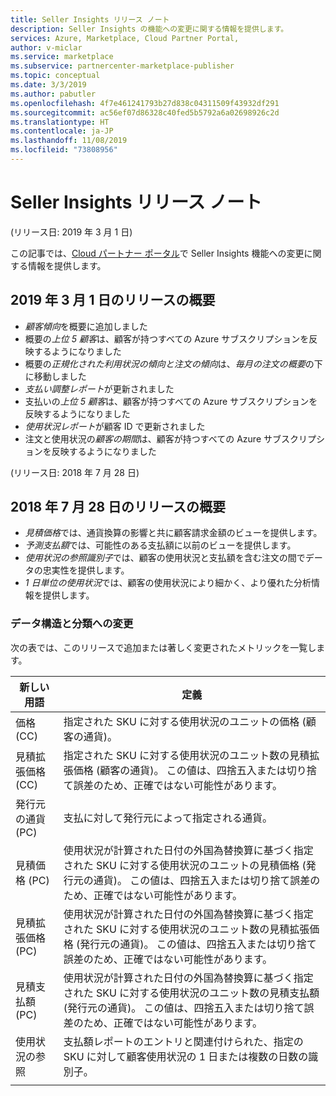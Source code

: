```yaml
---
title: Seller Insights リリース ノート
description: Seller Insights の機能への変更に関する情報を提供します。
services: Azure, Marketplace, Cloud Partner Portal,
author: v-miclar
ms.service: marketplace
ms.subservice: partnercenter-marketplace-publisher
ms.topic: conceptual
ms.date: 3/3/2019
ms.author: pabutler
ms.openlocfilehash: 4f7e461241793b27d838c04311509f43932df291
ms.sourcegitcommit: ac56ef07d86328c40fed5b5792a6a02698926c2d
ms.translationtype: HT
ms.contentlocale: ja-JP
ms.lasthandoff: 11/08/2019
ms.locfileid: "73808956"
---
```

# <a name="seller-insights-release-notes"></a>Seller Insights リリース ノート 

(リリース日: 2019 年 3 月 1 日)

この記事では、[Cloud パートナー ポータル](https://cloudpartner.azure.com/#insights)で Seller Insights 機能への変更に関する情報を提供します。

## <a name="release-highlights-for-march-1-2019"></a>2019 年 3 月 1 日のリリースの概要

* *顧客傾向*を概要に追加しました
* 概要の*上位 5 顧客*は、顧客が持つすべての Azure サブスクリプションを反映するようになりました
* 概要の*正規化された利用状況の傾向と注文の傾向*は、*毎月の注文の概要*の下に移動しました
* *支払い調整レポート*が更新されました
* 支払いの*上位 5 顧客*は、顧客が持つすべての Azure サブスクリプションを反映するようになりました
* *使用状況レポート*が顧客 ID で更新されました
* 注文と使用状況の*顧客の期間*は、顧客が持つすべての Azure サブスクリプションを反映するようになりました


(リリース日: 2018 年 7 月 28 日)

## <a name="release-highlights-for-july-28-2018"></a>2018 年 7 月 28 日のリリースの概要


-   *見積価格*では、通貨換算の影響と共に顧客請求金額のビューを提供します。
-   *予測支払額*では、可能性のある支払額に以前のビューを提供します。
-  *使用状況の参照識別子*では、顧客の使用状況と支払額を含む注文の間でデータの忠実性を提供します。
-   *1 日単位の使用状況*では、顧客の使用状況により細かく、より優れた分析情報を提供します。


### <a name="changes-to-data-structure-and-taxonomy"></a>データ構造と分類への変更

次の表では、このリリースで追加または著しく変更されたメトリックを一覧します。 

| **新しい用語**                   |    **定義**                                                             |
|--------------------------------|  ---------------------------------------------------------------------------- |
| 価格 (CC)                     | 指定された SKU に対する使用状況のユニットの価格 (顧客の通貨)。       |
| 見積拡張価格 (CC) | 指定された SKU に対する使用状況のユニット数の見積拡張価格 (顧客の通貨)。 この値は、四捨五入または切り捨て誤差のため、正確ではない可能性があります。   |
| 発行元の通貨 (PC)        | 支払に対して発行元によって指定される通貨。                               |
| 見積価格 (PC)           | 使用状況が計算された日付の外国為替換算に基づく指定された SKU に対する使用状況のユニットの見積価格 (発行元の通貨)。 この値は、四捨五入または切り捨て誤差のため、正確ではない可能性があります。   |
| 見積拡張価格 (PC) | 使用状況が計算された日付の外国為替換算に基づく指定された SKU に対する使用状況のユニット数の見積拡張価格 (発行元の通貨)。 この値は、四捨五入または切り捨て誤差のため、正確ではない可能性があります。 |
| 見積支払額 (PC)          | 使用状況が計算された日付の外国為替換算に基づく指定された SKU に対する使用状況のユニット数の見積支払額 (発行元の通貨)。 この値は、四捨五入または切り捨て誤差のため、正確ではない可能性があります。   |
| 使用状況の参照                | 支払額レポートのエントリと関連付けられた、指定の SKU に対して顧客使用状況の 1 日または複数の日数の識別子。 |
|  |  |
